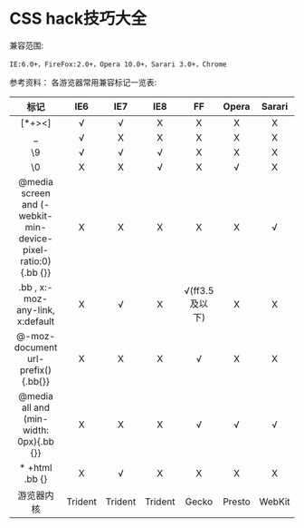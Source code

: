 # CSS hack技巧大全

兼容范围:

    IE:6.0+，FireFox:2.0+，Opera 10.0+，Sarari 3.0+，Chrome

参考资料：
各游览器常用兼容标记一览表:

标记   | IE6  | IE7  | IE8  |  FF  | Opera | Sarari
:----:|:----:|:----:|:----:|:----:|:----:|:----:
[*+><]| √    | √    | X    | X    | X    | X
_     | √    | X    | X    | X    | X    | X
\9    | √    | √    | √    | X    | X    | X
\0    | X    | X    | √    | X    | √    | X
@media screen and (-webkit-min-device-pixel-ratio:0){.bb {}} | X | X | X | X | X | √
.bb , x:-moz-any-link, x:default | X | √ | X | √(ff3.5及以下) | 	X | X
@-moz-document url-prefix(){.bb{}} | X | X | X | √ | X | X
@media all and (min-width: 0px){.bb {}} | X | X | X | √ | √ | √
\* +html .bb {} | X | √ | X | X | X | X
游览器内核 | Trident | Trident | Trident | Gecko | Presto | WebKit